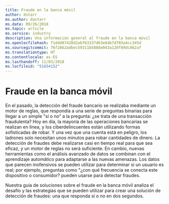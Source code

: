 ```yaml
---
title: Fraude en la banca móvil
author: dstarr
ms.author: dastarr
ms.date: 09/26/2018
ms.topic: article
ms.service: industry
description: Una información general al fraude en la banca móvil
ms.openlocfilehash: f1ddd07428d2abf63337d63e64b7d703a4cc345d
ms.sourcegitcommit: 76f2862adbec59311b5888e043a120f89dc862af
ms.translationtype: HT
ms.contentlocale: es-ES
ms.lasthandoff: 11/03/2018
ms.locfileid: "51654152"
---
```

# <a name="mobile-bank-fraud"></a>Fraude en la banca móvil

En el pasado, la detección del fraude bancario se realizaba mediante un motor de reglas, que respondía a una serie de preguntas binarias para llegar a un simple "sí o no" a la pregunta: ¿se trata de una transacción fraudulenta? Hoy en día, la mayoría de las operaciones bancarias se realizan en línea, y los ciberdelincuentes están utilizando formas sofisticadas de robar. Y una vez que una cuenta está en peligro, los ladrones solo necesitan unos minutos para robar cantidades de dinero. La detección de fraudes debe realizarse casi en tiempo real para que sea eficaz, y un motor de reglas no será suficiente. En cambio, nuevas herramientas como el análisis avanzado de datos se combinan con el aprendizaje automático para adaptarse a las nuevas amenazas. Los datos que parecen inofensivos se pueden utilizar para determinar si un usuario es real; por ejemplo, preguntas como "¿con qué frecuencia se conecta este dispositivo o consumidor? pueden usarse para detectar fraudes.

Nuestra guía de soluciones sobre el fraude en la banca móvil analiza el desafío y las estrategias que se pueden utilizar para crear una solución de detección de fraudes: una que responda sí o no en dos segundos.
